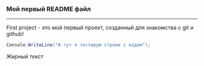 ### Мой первый README файл
---

First project - это мой первый проект, созданный для знакомства с git и github!

```c#
Console.WriteLine("А тут я тестирую строки с кодом");
```

*Жирный текст*
